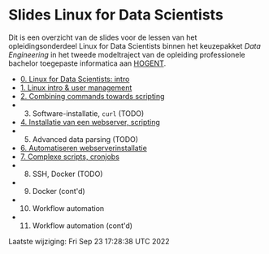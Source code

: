 # Slides Linux for Data Scientists

Dit is een overzicht van de slides voor de lessen van het opleidingsonderdeel Linux for Data Scientists binnen het keuzepakket *Data Engineering* in het tweede modeltraject van de opleiding professionele bachelor toegepaste informatica aan [HOGENT](https://www.hogent.be/).

- [0. Linux for Data Scientists: intro](00-linux-ds-intro.html)
- [1. Linux intro &amp; user management](01-user-mgmt.html)
- [2. Combining commands towards scripting](02-towards-scripting.html)
- 3. Software-installatie, `curl` (TODO)
- [4. Installatie van een webserver, scripting](04-installatie-webserver.html)
- 5. Advanced data parsing (TODO)
- [6. Automatiseren webserverinstallatie](06-automatiseren.html)
- [7. Complexe scripts, cronjobs](07-scripting-cronjobs.html)
- 8. SSH, Docker (TODO)
- 9. Docker (cont'd)
- 10. Workflow automation
- 11. Workflow automation (cont'd)

Laatste wijziging: Fri Sep 23 17:28:38 UTC 2022